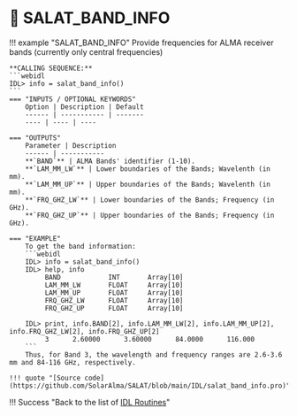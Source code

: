 # :low_brightness: SALAT_BAND_INFO

!!! example "SALAT_BAND_INFO"
	Provide frequencies for ALMA receiver bands (currently only central frequencies)
	
	**CALLING SEQUENCE:**
	```webidl
	IDL> info = salat_band_info()
	```
	=== "INPUTS / OPTIONAL KEYWORDS"
		Option | Description | Default
		------ | ----------- | -------
		---- | ---- | ----
		
	=== "OUTPUTS"
		Parameter | Description
		------ | -----------
		**`BAND`** | ALMA Bands' identifier (1-10).
		**`LAM_MM_LW`** | Lower boundaries of the Bands; Wavelenth (in mm).
		**`LAM_MM_UP`** | Upper boundaries of the Bands; Wavelenth (in mm).
		**`FRQ_GHZ_LW`** | Lower boundaries of the Bands; Frequency (in GHz).
		**`FRQ_GHZ_UP`** | Upper boundaries of the Bands; Frequency (in GHz).
		
	=== "EXAMPLE"
		To get the band information:
		```webidl
		IDL> info = salat_band_info()
		IDL> help, info
	    	 BAND            INT       Array[10]
	    	 LAM_MM_LW       FLOAT     Array[10]
	    	 LAM_MM_UP       FLOAT     Array[10]
	    	 FRQ_GHZ_LW      FLOAT     Array[10]
	    	 FRQ_GHZ_UP      FLOAT     Array[10]
			  
		IDL> print, info.BAND[2], info.LAM_MM_LW[2], info.LAM_MM_UP[2], info.FRQ_GHZ_LW[2], info.FRQ_GHZ_UP[2]
			 3      2.60000      3.60000      84.0000      116.000
		```
		Thus, for Band 3, the wavelength and frequency ranges are 2.6-3.6 mm and 84-116 GHz, respectively. 
	
	!!! quote "[Source code](https://github.com/SolarAlma/SALAT/blob/main/IDL/salat_band_info.pro)"

!!! Success "Back to the list of [IDL Routines](../idl.md)"
